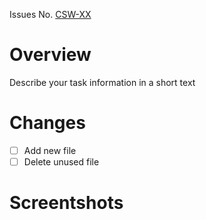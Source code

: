Issues No. [CSW-XX](https://jira.datawow.io/browse/CSW-XX)

# Overview
Describe your task information in a short text

# Changes
 - [ ] Add new file
 - [ ] Delete unused file

# Screentshots
